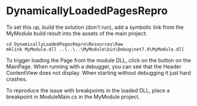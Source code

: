 # DynamicallyLoadedPagesRepro

To set this up, build the solution (don't run), add a symbolic link from the MyModule build result into the assets of the main project:

    cd DynamicallyLoadedPagesRepro\Resources\Raw
    mklink MyModule.dll ..\..\..\MyModule\bin\Debug\net7.0\MyModule.dll

To trigger loading the Page from the module DLL, click on the button on the MainPage. When running with a debugger, you can see that the Header ContentView does not display. When starting without debugging it just hard crashes.

To reproduce the issue with breakpoints in the loaded DLL, place a breakpoint in ModuleMain.cs in the MyModule project.
